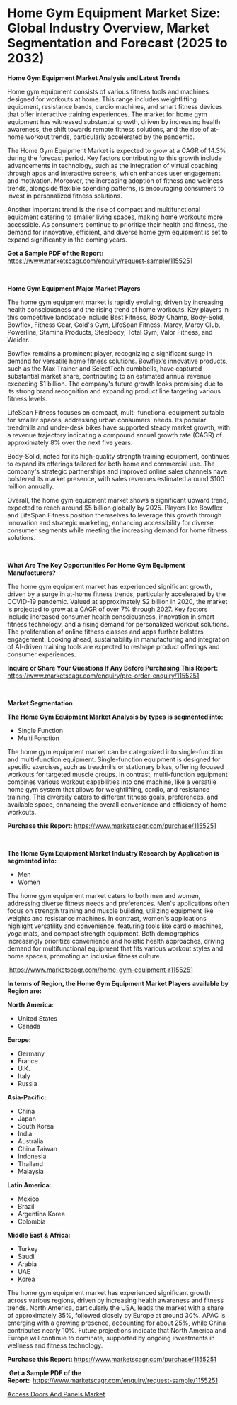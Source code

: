 <p><h1>Home Gym Equipment Market Size: Global Industry Overview, Market Segmentation and Forecast (2025 to 2032)</h1></p><p><strong>Home Gym Equipment Market Analysis and Latest Trends</strong></p>
<p><p>Home gym equipment consists of various fitness tools and machines designed for workouts at home. This range includes weightlifting equipment, resistance bands, cardio machines, and smart fitness devices that offer interactive training experiences. The market for home gym equipment has witnessed substantial growth, driven by increasing health awareness, the shift towards remote fitness solutions, and the rise of at-home workout trends, particularly accelerated by the pandemic.</p><p>The Home Gym Equipment Market is expected to grow at a CAGR of 14.3% during the forecast period. Key factors contributing to this growth include advancements in technology, such as the integration of virtual coaching through apps and interactive screens, which enhances user engagement and motivation. Moreover, the increasing adoption of fitness and wellness trends, alongside flexible spending patterns, is encouraging consumers to invest in personalized fitness solutions. </p><p>Another important trend is the rise of compact and multifunctional equipment catering to smaller living spaces, making home workouts more accessible. As consumers continue to prioritize their health and fitness, the demand for innovative, efficient, and diverse home gym equipment is set to expand significantly in the coming years.</p></p>
<p><strong>Get a Sample PDF of the Report:&nbsp;</strong> <a href="https://www.marketscagr.com/enquiry/request-sample/1155251?utm_campaign=2202&utm_medium=2&utm_source=Github&utm_content=ia&utm_term=18022025&utm_id=home-gym-equipment">https://www.marketscagr.com/enquiry/request-sample/1155251</a></p>
<p>&nbsp;</p>
<p><strong>Home Gym Equipment Major Market Players</strong></p>
<p><p>The home gym equipment market is rapidly evolving, driven by increasing health consciousness and the rising trend of home workouts. Key players in this competitive landscape include Best Fitness, Body Champ, Body-Solid, Bowflex, Fitness Gear, Gold's Gym, LifeSpan Fitness, Marcy, Marcy Club, Powerline, Stamina Products, Steelbody, Total Gym, Valor Fitness, and Weider.</p><p>Bowflex remains a prominent player, recognizing a significant surge in demand for versatile home fitness solutions. Bowflex’s innovative products, such as the Max Trainer and SelectTech dumbbells, have captured substantial market share, contributing to an estimated annual revenue exceeding $1 billion. The company's future growth looks promising due to its strong brand recognition and expanding product line targeting various fitness levels.</p><p>LifeSpan Fitness focuses on compact, multi-functional equipment suitable for smaller spaces, addressing urban consumers' needs. Its popular treadmills and under-desk bikes have supported steady market growth, with a revenue trajectory indicating a compound annual growth rate (CAGR) of approximately 8% over the next five years.</p><p>Body-Solid, noted for its high-quality strength training equipment, continues to expand its offerings tailored for both home and commercial use. The company's strategic partnerships and improved online sales channels have bolstered its market presence, with sales revenues estimated around $100 million annually.</p><p>Overall, the home gym equipment market shows a significant upward trend, expected to reach around $5 billion globally by 2025. Players like Bowflex and LifeSpan Fitness position themselves to leverage this growth through innovation and strategic marketing, enhancing accessibility for diverse consumer segments while meeting the increasing demand for home fitness solutions.</p></p>
<p>&nbsp;</p>
<p><strong>What Are The Key Opportunities For Home Gym Equipment Manufacturers?</strong></p>
<p><p>The home gym equipment market has experienced significant growth, driven by a surge in at-home fitness trends, particularly accelerated by the COVID-19 pandemic. Valued at approximately $2 billion in 2020, the market is projected to grow at a CAGR of over 7% through 2027. Key factors include increased consumer health consciousness, innovation in smart fitness technology, and a rising demand for personalized workout solutions. The proliferation of online fitness classes and apps further bolsters engagement. Looking ahead, sustainability in manufacturing and integration of AI-driven training tools are expected to reshape product offerings and consumer experiences.</p></p>
<p><strong>Inquire or Share Your Questions If Any Before Purchasing This Report:</strong> <a href="https://www.marketscagr.com/enquiry/pre-order-enquiry/1155251?utm_campaign=2202&utm_medium=2&utm_source=Github&utm_content=ia&utm_term=18022025&utm_id=home-gym-equipment">https://www.marketscagr.com/enquiry/pre-order-enquiry/1155251</a></p>
<p>&nbsp;</p>
<p><strong>Market Segmentation</strong></p>
<p><strong>The Home Gym Equipment Market Analysis by types is segmented into:</strong></p>
<p><ul><li>Single Function</li><li>Multi Fonction</li></ul></p>
<p><p>The home gym equipment market can be categorized into single-function and multi-function equipment. Single-function equipment is designed for specific exercises, such as treadmills or stationary bikes, offering focused workouts for targeted muscle groups. In contrast, multi-function equipment combines various workout capabilities into one machine, like a versatile home gym system that allows for weightlifting, cardio, and resistance training. This diversity caters to different fitness goals, preferences, and available space, enhancing the overall convenience and efficiency of home workouts.</p></p>
<p><strong>Purchase this Report:&nbsp;</strong><a href="https://www.marketscagr.com/purchase/1155251?utm_campaign=2202&utm_medium=2&utm_source=Github&utm_content=ia&utm_term=18022025&utm_id=home-gym-equipment">https://www.marketscagr.com/purchase/1155251</a></p>
<p>&nbsp;</p>
<p><strong>The Home Gym Equipment Market Industry Research by Application is segmented into:</strong></p>
<p><ul><li>Men</li><li>Women</li></ul></p>
<p><p>The home gym equipment market caters to both men and women, addressing diverse fitness needs and preferences. Men's applications often focus on strength training and muscle building, utilizing equipment like weights and resistance machines. In contrast, women's applications highlight versatility and convenience, featuring tools like cardio machines, yoga mats, and compact strength equipment. Both demographics increasingly prioritize convenience and holistic health approaches, driving demand for multifunctional equipment that fits various workout styles and home spaces, promoting an inclusive fitness culture.</p></p>
<p><a href="https://www.marketscagr.com/home-gym-equipment-r1155251?utm_campaign=2202&utm_medium=2&utm_source=Github&utm_content=ia&utm_term=18022025&utm_id=home-gym-equipment">&nbsp;https://www.marketscagr.com/home-gym-equipment-r1155251</a></p>
<p><strong>In terms of Region, the Home Gym Equipment Market Players available by Region are:</strong></p>
<p>
    <p> <strong> North America: </strong>
        <ul>
            <li>United States</li>
            <li>Canada</li>
        </ul>
        </p> 
    <p> <strong> Europe: </strong>
        <ul>
            <li>Germany</li>
            <li>France</li>
            <li>U.K.</li>
            <li>Italy</li>
            <li>Russia</li>
        </ul>
        </p> 
    <p> <strong> Asia-Pacific: </strong>
        <ul>
            <li>China</li>
            <li>Japan</li>
            <li>South Korea</li>
            <li>India</li>
            <li>Australia</li>
            <li>China Taiwan</li>
            <li>Indonesia</li>
            <li>Thailand</li>
            <li>Malaysia</li>
        </ul>
        </p> 
    <p> <strong> Latin America: </strong>
        <ul>
            <li>Mexico</li>
            <li>Brazil</li>
            <li>Argentina Korea</li>
            <li>Colombia</li>
        </ul>
        </p> 
    <p> <strong> Middle East & Africa: </strong>
        <ul>
            <li>Turkey</li>
            <li>Saudi</li>
            <li>Arabia</li>
            <li>UAE</li>
            <li>Korea</li>
        </ul>
    </p>
    </p>
<p><p>The home gym equipment market has experienced significant growth across various regions, driven by increasing health awareness and fitness trends. North America, particularly the USA, leads the market with a share of approximately 35%, followed closely by Europe at around 30%. APAC is emerging with a growing presence, accounting for about 25%, while China contributes nearly 10%. Future projections indicate that North America and Europe will continue to dominate, supported by ongoing investments in wellness and fitness technology.</p></p>
<p><strong>Purchase this Report: </strong><a href="https://www.marketscagr.com/purchase/1155251?utm_campaign=2202&utm_medium=2&utm_source=Github&utm_content=ia&utm_term=18022025&utm_id=home-gym-equipment">https://www.marketscagr.com/purchase/1155251</a></p>
<p>&nbsp;<strong>Get a Sample PDF of the Report:&nbsp;&nbsp;</strong><a href="https://www.marketscagr.com/enquiry/request-sample/1155251?utm_campaign=2202&utm_medium=2&utm_source=Github&utm_content=ia&utm_term=18022025&utm_id=home-gym-equipment">https://www.marketscagr.com/enquiry/request-sample/1155251</a></p>
<p><strong></strong></p>
<p><p><a href="https://github.com/rodinayygacklezi/Market-Research-Report-List-1/blob/main/access-doors-and-panels-market.md?utm_campaign=2202&utm_medium=2&utm_source=Github&utm_content=ia&utm_term=18022025&utm_id=home-gym-equipment">Access Doors And Panels Market</a></p></p>